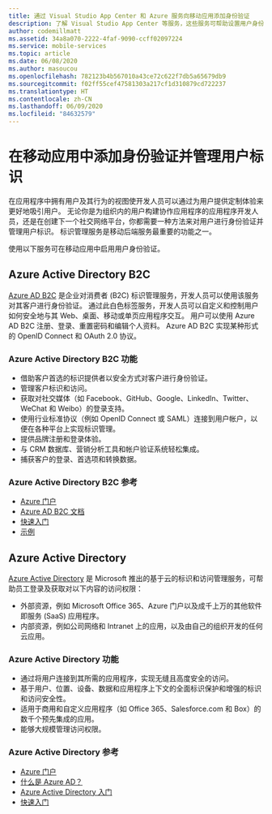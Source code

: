 ```yaml
---
title: 通过 Visual Studio App Center 和 Azure 服务向移动应用添加身份验证
description: 了解 Visual Studio App Center 等服务，这些服务可帮助设置用户身份验证，并使移动应用程序能够使用社交帐户、Azure Active Directory 和自定义身份验证进行身份验证。
author: codemillmatt
ms.assetid: 34a8a070-2222-4faf-9090-ccff02097224
ms.service: mobile-services
ms.topic: article
ms.date: 06/08/2020
ms.author: masoucou
ms.openlocfilehash: 782123b4b567010a43ce72c622f7db5a65679db9
ms.sourcegitcommit: f02ff55cef47581303a217cf1d310879cd722237
ms.translationtype: HT
ms.contentlocale: zh-CN
ms.lasthandoff: 06/09/2020
ms.locfileid: "84632579"
---
```

# <a name="add-authentication-and-manage-user-identities-in-your-mobile-apps"></a>在移动应用中添加身份验证并管理用户标识

在应用程序中拥有用户及其行为的视图使开发人员可以通过为用户提供定制体验来更好地吸引用户。 无论你是为组织内的用户构建协作应用程序的应用程序开发人员，还是在创建下一个社交网络平台，你都需要一种方法来对用户进行身份验证并管理用户标识。 标识管理服务是移动后端服务最重要的功能之一。

使用以下服务可在移动应用中启用用户身份验证。

## <a name="azure-active-directory-b2c"></a>Azure Active Directory B2C

[Azure AD B2C](https://azure.microsoft.com/services/active-directory-b2c/) 是企业对消费者 (B2C) 标识管理服务，开发人员可以使用该服务对其客户进行身份验证。 通过此白色标签服务，开发人员可以自定义和控制用户如何安全地与其 Web、桌面、移动或单页应用程序交互。 用户可以使用 Azure AD B2C 注册、登录、重置密码和编辑个人资料。 Azure AD B2C 实现某种形式的 OpenID Connect 和 OAuth 2.0 协议。 

### <a name="azure-active-directory-b2c-features"></a>Azure Active Directory B2C 功能

- 借助客户首选的标识提供者以安全方式对客户进行身份验证。
- 管理客户标识和访问。
- 获取对社交媒体（如 Facebook、GitHub、Google、LinkedIn、Twitter、WeChat 和 Weibo）的登录支持。
- 使用行业标准协议（例如 OpenID Connect 或 SAML）连接到用户帐户，以便在各种平台上实现标识管理。
- 提供品牌注册和登录体验。
- 与 CRM 数据库、营销分析工具和帐户验证系统轻松集成。
- 捕获客户的登录、首选项和转换数据。

### <a name="azure-active-directory-b2c-references"></a>Azure Active Directory B2C 参考

- [Azure 门户](https://portal.azure.com/)
- [Azure AD B2C 文档](/azure/active-directory-b2c/)
- [快速入门](/azure/active-directory-b2c/active-directory-b2c-quickstarts-web-app)
- [示例](/azure/active-directory-b2c/code-samples)

## <a name="azure-active-directory"></a>Azure Active Directory

[Azure Active Directory](https://azure.microsoft.com/services/active-directory/) 是 Microsoft 推出的基于云的标识和访问管理服务，可帮助员工登录及获取对以下内容的访问权限：

- 外部资源，例如 Microsoft Office 365、Azure 门户以及成千上万的其他软件即服务 (SaaS) 应用程序。
- 内部资源，例如公司网络和 Intranet 上的应用，以及由自己的组织开发的任何云应用。

### <a name="azure-active-directory-features"></a>Azure Active Directory 功能

- 通过将用户连接到其所需的应用程序，实现无缝且高度安全的访问。
- 基于用户、位置、设备、数据和应用程序上下文的全面标识保护和增强的标识和访问安全性。
- 适用于商用和自定义应用程序（如 Office 365、Salesforce.com 和 Box）的数千个预先集成的应用。
- 能够大规模管理访问权限。

### <a name="azure-active-directory-references"></a>Azure Active Directory 参考

- [Azure 门户](https://portal.azure.com/)
- [什么是 Azure AD？](/azure/active-directory/fundamentals/active-directory-whatis)
- [Azure Active Directory 入门](/azure/active-directory/fundamentals/active-directory-whatis)
- [快速入门](/azure/active-directory/fundamentals/active-directory-access-create-new-tenant)
